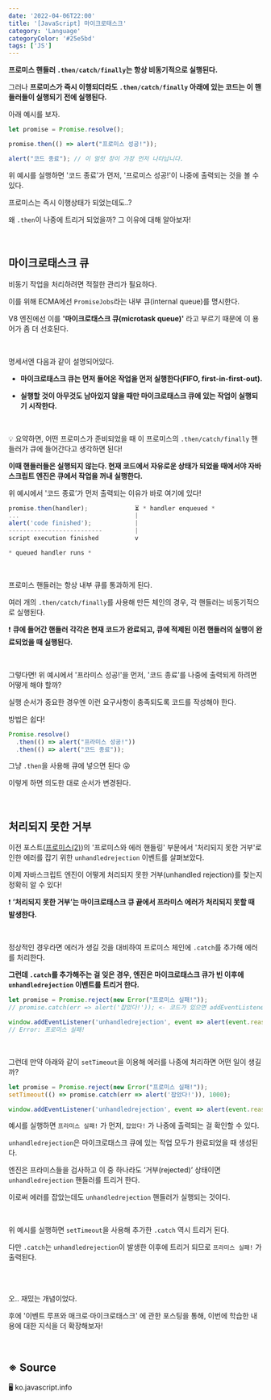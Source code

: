 ```yaml
---
date: '2022-04-06T22:00'
title: '[JavaScript] 마이크로태스크'
category: 'Language'
categoryColor: '#25e5bd'
tags: ['JS']
---
```


**프로미스 핸들러 `.then/catch/finally`는 항상 비동기적으로 실행된다.**

그러나 **프로미스가 즉시 이행되더라도 `.then/catch/finally` 아래에 있는 코드는 이 핸들러들이 실행되기 전에 실행된다.**

아래 예시를 보자.

```js
let promise = Promise.resolve();

promise.then(() => alert("프로미스 성공!"));

alert("코드 종료"); // 이 얼럿 창이 가장 먼저 나타납니다.
```

위 예시를 실행하면 '코드 종료’가 먼저, '프로미스 성공!'이 나중에 출력되는 것을 볼 수 있다.

프로미스는 즉시 이행상태가 되었는데도..?

왜 `.then`이 나중에 트리거 되었을까? 그 이유에 대해 알아보자!

<br />

## 마이크로태스크 큐

비동기 작업을 처리하려면 적절한 관리가 필요하다. 

이를 위해 ECMA에선 `PromiseJobs`라는 내부 큐(internal queue)를 명시한다. 

V8 엔진에선 이를 **'마이크로태스크 큐(microtask queue)'** 라고 부르기 때문에 이 용어가 좀 더 선호된다.

<br />

명세서엔 다음과 같이 설명되어있다.

- **마이크로태스크 큐는 먼저 들어온 작업을 먼저 실행한다(FIFO, first-in-first-out).**

- **실행할 것이 아무것도 남아있지 않을 때만 마이크로태스크 큐에 있는 작업이 실행되기 시작한다.**

<br />

💡 요약하면, 어떤 프로미스가 준비되었을 때 이 프로미스의 `.then/catch/finally` 핸들러가 큐에 들어간다고 생각하면 된다!

**이때 핸들러들은 실행되지 않는다. 현재 코드에서 자유로운 상태가 되었을 때에서야 자바스크립트 엔진은 큐에서 작업을 꺼내 실행한다.**

위 예시에서 '코드 종료’가 먼저 출력되는 이유가 바로 여기에 있다!

```js
promise.then(handler);             ⏳ * handler enqueued *
...                                |
alert('code finished');            | 
--------------------------         |
script execution finished          v   

* queued handler runs *
```

<br />

프로미스 핸들러는 항상 내부 큐를 통과하게 된다.

여러 개의 `.then/catch/finally`를 사용해 만든 체인의 경우, 각 핸들러는 비동기적으로 실행된다.

❗️ **큐에 들어간 핸들러 각각은 현재 코드가 완료되고, 큐에 적제된 이전 핸들러의 실행이 완료되었을 때 실행된다.**

<br />

그렇다면! 위 예시에서 '프라미스 성공!'을 먼저, '코드 종료’를 나중에 출력되게 하려면 어떻게 해야 할까?

실행 순서가 중요한 경우엔 이런 요구사항이 충족되도록 코드를 작성해야 한다.

방법은 쉽다!

```js
Promise.resolve()
  .then(() => alert("프라미스 성공!"))
  .then(() => alert("코드 종료"));
```

그냥 `.then`을 사용해 큐에 넣으면 된다 😜

이렇게 하면 의도한 대로 순서가 변경된다.

<br />

## 처리되지 못한 거부

이전 포스트(<a href="/220405-js-promise-2/">프로미스(2)</a>)의 '프로미스와 에러 핸들링' 부문에서 '처리되지 못한 거부'로 인한 에러를 잡기 위한 `unhandledrejection` 이벤트를 살펴보았다.

이제 자바스크립트 엔진이 어떻게 처리되지 못한 거부(unhandled rejection)를 찾는지 정확히 알 수 있다!

❗️ **’처리되지 못한 거부’는 마이크로태스크 큐 끝에서 프라미스 에러가 처리되지 못할 때 발생한다.**

<br />

정상적인 경우라면 에러가 생길 것을 대비하여 프로미스 체인에 `.catch`를 추가해 에러를 처리한다.

**그런데 `.catch`를 추가해주는 걸 잊은 경우, 엔진은 마이크로태스크 큐가 빈 이후에 `unhandledrejection` 이벤트를 트리거 한다.**

```js
let promise = Promise.reject(new Error("프로미스 실패!"));
// promise.catch(err => alert('잡았다!')); <- 코드가 있으면 addEventListener 가 실행되지 않는다.

window.addEventListener('unhandledrejection', event => alert(event.reason));
// Error: 프로미스 실패!
```

<br />

그런데 만약 아래와 같이 `setTimeout`을 이용해 에러를 나중에 처리하면 어떤 일이 생길까?

```js
let promise = Promise.reject(new Error("프로미스 실패!"));
setTimeout(() => promise.catch(err => alert('잡았다!')), 1000);

window.addEventListener('unhandledrejection', event => alert(event.reason));
```

예시를 실행하면 `프라미스 실패!` 가 먼저, `잡았다!` 가 나중에 출력되는 걸 확인할 수 있다.

`unhandledrejection`은 마이크로태스크 큐에 있는 작업 모두가 완료되었을 때 생성된다. 

엔진은 프라미스들을 검사하고 이 중 하나라도 ‘거부(rejected)’ 상태이면 `unhandledrejection` 핸들러를 트리거 한다. 

이로써 에러를 잡았는데도 `unhandledrejection` 핸들러가 실행되는 것이다.

<br />

위 예시를 실행하면 `setTimeout`을 사용해 추가한 `.catch` 역시 트리거 된다. 

다만 `.catch`는 `unhandledrejection`이 발생한 이후에 트리거 되므로 `프라미스 실패!` 가 출력된다.

<br />
<br />

오.. 재밌는 개념이었다.

후에 '이벤트 루프와 매크로·마이크로태스크' 에 관한 포스팅을 통해, 이번에 학습한 내용에 대한 지식을 더 확장해보자!

<br />

## ※ Source

🖥 ko.javascript.info